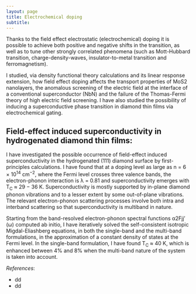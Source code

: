 ```yaml
---
layout: page
title: Electrochemical doping
subtitle: 
---
```


Thanks to the field effect electrostatic (electrochemical) doping it is possible to achieve both positive and negative shifts in the transition, as well as to tune other strongly correlated phenomena (such as Mott-Hubbard transition, charge-density-waves, insulator-to-metal transition and ferromagnetism).

I studied, via density functional theory calculations and its linear response extension, how field effect doping affects the transport properties of MoS2 nanolayers, the anomalous screening of the electric field at the interface of a conventional superconductor (NbN) and the failure of the Thomas-Fermi theory of high electric field screening. I have also studied the possibility of inducing a superconductive phase transition in diamond thin films via electrochemical gating.

## Field-effect induced superconductivity in hydrogenated diamond thin films:

I have investigated the possible occurrence of field-effect induced superconductivity in the hydrogenated (111) diamond surface by first-principles calculations. I have found that at a doping level as large as n = 6 × 10<sup>14</sup> cm<sup>−2</sup>, where the Fermi level crosses three valence bands, the electron-phonon interaction is λ = 0.81 and superconductivity emerges with T<sub>C</sub> ≈ 29 − 36 K. Superconductivity is mostly supported by in-plane diamond phonon vibrations and to a lesser extent by some out-of-plane vibrations. The relevant electron-phonon scattering processes involve both intra and interband scattering so that superconductivity is multiband in nature.

Starting from the band-resolved electron-phonon spectral functions α2Fjj′ (ω) computed ab initio, I have iteratively solved the self-consistent isotropic Migdal-Eliashberg equations, in both the single-band and the multi-band formulations, in the approximation of a constant density of states at the Fermi level. In the single-band formulation, I have found T<sub>C</sub> ≈ 40 K, which is enhanced between 4% and 8% when the multi-band nature of the system is taken into account.

_References_:
* dd
* dd
